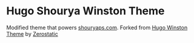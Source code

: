 # Hugo Shourya Winston Theme

Modified theme that powers [shouryaps.com](https://shouryaps.com). Forked from [Hugo Winston Theme](https://github.com/zerostaticthemes/hugo-winston-theme) by [Zerostatic](https://www.zerostatic.io/)